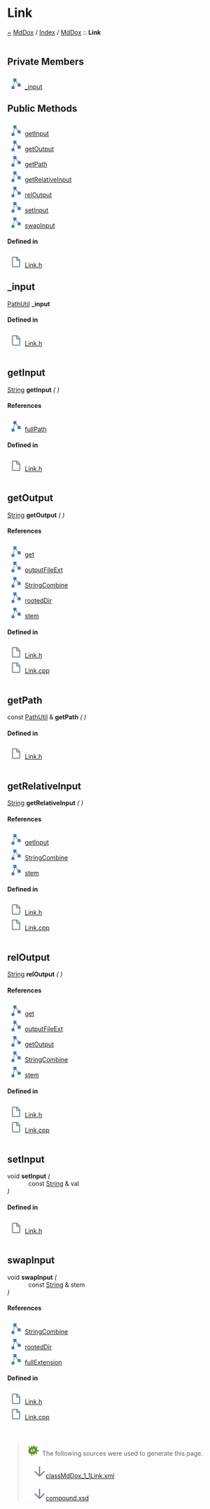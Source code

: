 <a id="link"></a>
<h1>Link</h1>
<a id="classMdDox_1_1Link"></a>
<a href="https://github.com/CharlesCarley/MdDox">~</a>
<a href="indexpage.md#mddox">MdDox</a>
<span class="inline-text">/</span>
<a href="index.md#index">Index</a>
<span class="inline-text">/</span>
<a href="namespaceMdDox.md#mddox">MdDox</a>
<span class="inline-text">::</span>
<span class="bold-text"><b>Link</b></span>
<br/>
<br/>
<a id="private-members"></a>
<h2>Private Members</h2>
<span class="icon-list-item"><a href="#_input" class="icon-list-item"><img src="../images/class.svg" class="icon-list-item"/><span class="icon-list-item">_input</span>
</a>
</span>
<br/>
<a id="public-methods"></a>
<h2>Public Methods</h2>
<span class="icon-list-item"><a href="#getinput" class="icon-list-item"><img src="../images/class.svg" class="icon-list-item"/><span class="icon-list-item">getInput</span>
</a>
</span>
<br/>
<span class="icon-list-item"><a href="#getoutput" class="icon-list-item"><img src="../images/class.svg" class="icon-list-item"/><span class="icon-list-item">getOutput</span>
</a>
</span>
<br/>
<span class="icon-list-item"><a href="#getpath" class="icon-list-item"><img src="../images/class.svg" class="icon-list-item"/><span class="icon-list-item">getPath</span>
</a>
</span>
<br/>
<span class="icon-list-item"><a href="#getrelativeinput" class="icon-list-item"><img src="../images/class.svg" class="icon-list-item"/><span class="icon-list-item">getRelativeInput</span>
</a>
</span>
<br/>
<span class="icon-list-item"><a href="#reloutput" class="icon-list-item"><img src="../images/class.svg" class="icon-list-item"/><span class="icon-list-item">relOutput</span>
</a>
</span>
<br/>
<span class="icon-list-item"><a href="#setinput" class="icon-list-item"><img src="../images/class.svg" class="icon-list-item"/><span class="icon-list-item">setInput</span>
</a>
</span>
<br/>
<span class="icon-list-item"><a href="#swapinput" class="icon-list-item"><img src="../images/class.svg" class="icon-list-item"/><span class="icon-list-item">swapInput</span>
</a>
</span>
<br/>
<a id="defined-in"></a>
<h4>Defined in</h4>
<span class="icon-list-item"><a href="https://github.com/CharlesCarley/MdDox/blob/master//F:/Emulation/MdDox/Source/MdDoxTree/Link.h#L29" class="icon-list-item"><img src="../images/file.svg" class="icon-list-item"/><span class="icon-list-item">Link.h</span>
</a>
</span>
<br/>
<a id="_input"></a>
<h2>_input</h2>
<a href="classMdDox_1_1PathUtil.md#pathutil">PathUtil</a>
<span class="bold-text"><b>_input</b></span>
<br/>
<a id="defined-in"></a>
<h4>Defined in</h4>
<span class="icon-list-item"><a href="https://github.com/CharlesCarley/MdDox/blob/master//F:/Emulation/MdDox/Source/MdDoxTree/Link.h#L31" class="icon-list-item"><img src="../images/file.svg" class="icon-list-item"/><span class="icon-list-item">Link.h</span>
</a>
</span>
<br/>
<br/>
<a id="getinput"></a>
<h2>getInput</h2>
<a href="namespaceMdDox.md#string">String</a>
<span class="bold-text"><b>getInput</b></span>
<span class="italic-text"><i>(</i></span>
<span class="italic-text"><i>)</i></span>
<a id="references"></a>
<h4>References</h4>
<span class="icon-list-item"><a href="classMdDox_1_1PathUtil.md#fullpath" class="icon-list-item"><img src="../images/class.svg" class="icon-list-item"/><span class="icon-list-item">fullPath</span>
</a>
</span>
<br/>
<a id="defined-in"></a>
<h4>Defined in</h4>
<span class="icon-list-item"><a href="https://github.com/CharlesCarley/MdDox/blob/master//F:/Emulation/MdDox/Source/MdDoxTree/Link.h#L34" class="icon-list-item"><img src="../images/file.svg" class="icon-list-item"/><span class="icon-list-item">Link.h</span>
</a>
</span>
<br/>
<br/>
<a id="getoutput"></a>
<h2>getOutput</h2>
<a href="namespaceMdDox.md#string">String</a>
<span class="bold-text"><b>getOutput</b></span>
<span class="italic-text"><i>(</i></span>
<span class="italic-text"><i>)</i></span>
<a id="references"></a>
<h4>References</h4>
<span class="icon-list-item"><a href="classMdDox_1_1SiteBuilder.md#get" class="icon-list-item"><img src="../images/class.svg" class="icon-list-item"/><span class="icon-list-item">get</span>
</a>
</span>
<br/>
<span class="icon-list-item"><a href="classMdDox_1_1SiteBuilder.md#outputfileext" class="icon-list-item"><img src="../images/class.svg" class="icon-list-item"/><span class="icon-list-item">outputFileExt</span>
</a>
</span>
<br/>
<span class="icon-list-item"><a href="namespaceMdDox.md#stringcombine" class="icon-list-item"><img src="../images/class.svg" class="icon-list-item"/><span class="icon-list-item">StringCombine</span>
</a>
</span>
<br/>
<span class="icon-list-item"><a href="classMdDox_1_1PathUtil.md#rooteddir" class="icon-list-item"><img src="../images/class.svg" class="icon-list-item"/><span class="icon-list-item">rootedDir</span>
</a>
</span>
<br/>
<span class="icon-list-item"><a href="classMdDox_1_1PathUtil.md#stem" class="icon-list-item"><img src="../images/class.svg" class="icon-list-item"/><span class="icon-list-item">stem</span>
</a>
</span>
<br/>
<a id="defined-in"></a>
<h4>Defined in</h4>
<span class="icon-list-item"><a href="https://github.com/CharlesCarley/MdDox/blob/master//F:/Emulation/MdDox/Source/MdDoxTree/Link.h#L40" class="icon-list-item"><img src="../images/file.svg" class="icon-list-item"/><span class="icon-list-item">Link.h</span>
</a>
</span>
<br/>
<span class="icon-list-item"><a href="https://github.com/CharlesCarley/MdDox/blob/master//F:/Emulation/MdDox/Source/MdDoxTree/Link.cpp#L37" class="icon-list-item"><img src="../images/file.svg" class="icon-list-item"/><span class="icon-list-item">Link.cpp</span>
</a>
</span>
<br/>
<br/>
<a id="getpath"></a>
<h2>getPath</h2>
<span class="inline-text">const </span>
<a href="classMdDox_1_1PathUtil.md#pathutil">PathUtil</a>
<span class="inline-text"> &amp;</span>
<span class="bold-text"><b>getPath</b></span>
<span class="italic-text"><i>(</i></span>
<span class="italic-text"><i>)</i></span>
<a id="defined-in"></a>
<h4>Defined in</h4>
<span class="icon-list-item"><a href="https://github.com/CharlesCarley/MdDox/blob/master//F:/Emulation/MdDox/Source/MdDoxTree/Link.h#L47" class="icon-list-item"><img src="../images/file.svg" class="icon-list-item"/><span class="icon-list-item">Link.h</span>
</a>
</span>
<br/>
<br/>
<a id="getrelativeinput"></a>
<h2>getRelativeInput</h2>
<a href="namespaceMdDox.md#string">String</a>
<span class="bold-text"><b>getRelativeInput</b></span>
<span class="italic-text"><i>(</i></span>
<span class="italic-text"><i>)</i></span>
<a id="references"></a>
<h4>References</h4>
<span class="icon-list-item"><a href="classMdDox_1_1Link.md#getinput" class="icon-list-item"><img src="../images/class.svg" class="icon-list-item"/><span class="icon-list-item">getInput</span>
</a>
</span>
<br/>
<span class="icon-list-item"><a href="namespaceMdDox.md#stringcombine" class="icon-list-item"><img src="../images/class.svg" class="icon-list-item"/><span class="icon-list-item">StringCombine</span>
</a>
</span>
<br/>
<span class="icon-list-item"><a href="classMdDox_1_1PathUtil.md#stem" class="icon-list-item"><img src="../images/class.svg" class="icon-list-item"/><span class="icon-list-item">stem</span>
</a>
</span>
<br/>
<a id="defined-in"></a>
<h4>Defined in</h4>
<span class="icon-list-item"><a href="https://github.com/CharlesCarley/MdDox/blob/master//F:/Emulation/MdDox/Source/MdDoxTree/Link.h#L42" class="icon-list-item"><img src="../images/file.svg" class="icon-list-item"/><span class="icon-list-item">Link.h</span>
</a>
</span>
<br/>
<span class="icon-list-item"><a href="https://github.com/CharlesCarley/MdDox/blob/master//F:/Emulation/MdDox/Source/MdDoxTree/Link.cpp#L45" class="icon-list-item"><img src="../images/file.svg" class="icon-list-item"/><span class="icon-list-item">Link.cpp</span>
</a>
</span>
<br/>
<br/>
<a id="reloutput"></a>
<h2>relOutput</h2>
<a href="namespaceMdDox.md#string">String</a>
<span class="bold-text"><b>relOutput</b></span>
<span class="italic-text"><i>(</i></span>
<span class="italic-text"><i>)</i></span>
<a id="references"></a>
<h4>References</h4>
<span class="icon-list-item"><a href="classMdDox_1_1SiteBuilder.md#get" class="icon-list-item"><img src="../images/class.svg" class="icon-list-item"/><span class="icon-list-item">get</span>
</a>
</span>
<br/>
<span class="icon-list-item"><a href="classMdDox_1_1SiteBuilder.md#outputfileext" class="icon-list-item"><img src="../images/class.svg" class="icon-list-item"/><span class="icon-list-item">outputFileExt</span>
</a>
</span>
<br/>
<span class="icon-list-item"><a href="classMdDox_1_1Link.md#getoutput" class="icon-list-item"><img src="../images/class.svg" class="icon-list-item"/><span class="icon-list-item">getOutput</span>
</a>
</span>
<br/>
<span class="icon-list-item"><a href="namespaceMdDox.md#stringcombine" class="icon-list-item"><img src="../images/class.svg" class="icon-list-item"/><span class="icon-list-item">StringCombine</span>
</a>
</span>
<br/>
<span class="icon-list-item"><a href="classMdDox_1_1PathUtil.md#stem" class="icon-list-item"><img src="../images/class.svg" class="icon-list-item"/><span class="icon-list-item">stem</span>
</a>
</span>
<br/>
<a id="defined-in"></a>
<h4>Defined in</h4>
<span class="icon-list-item"><a href="https://github.com/CharlesCarley/MdDox/blob/master//F:/Emulation/MdDox/Source/MdDoxTree/Link.h#L44" class="icon-list-item"><img src="../images/file.svg" class="icon-list-item"/><span class="icon-list-item">Link.h</span>
</a>
</span>
<br/>
<span class="icon-list-item"><a href="https://github.com/CharlesCarley/MdDox/blob/master//F:/Emulation/MdDox/Source/MdDoxTree/Link.cpp#L51" class="icon-list-item"><img src="../images/file.svg" class="icon-list-item"/><span class="icon-list-item">Link.cpp</span>
</a>
</span>
<br/>
<br/>
<a id="setinput"></a>
<h2>setInput</h2>
<span class="inline-text">void</span>
<span class="bold-text"><b>setInput</b></span>
<span class="italic-text"><i>(</i></span>
<div class="paragraph">
<span class="paragraph"><img src="../images/horSpace24px.svg"/><span class="inline-text">const </span>
<a href="namespaceMdDox.md#string">String</a>
<span class="inline-text"> &amp;</span>
<span class="inline-text">val</span>
</span>
</div>
<span class="italic-text"><i>)</i></span>
<a id="defined-in"></a>
<h4>Defined in</h4>
<span class="icon-list-item"><a href="https://github.com/CharlesCarley/MdDox/blob/master//F:/Emulation/MdDox/Source/MdDoxTree/Link.h#L36" class="icon-list-item"><img src="../images/file.svg" class="icon-list-item"/><span class="icon-list-item">Link.h</span>
</a>
</span>
<br/>
<br/>
<a id="swapinput"></a>
<h2>swapInput</h2>
<span class="inline-text">void</span>
<span class="bold-text"><b>swapInput</b></span>
<span class="italic-text"><i>(</i></span>
<div class="paragraph">
<span class="paragraph"><img src="../images/horSpace24px.svg"/><span class="inline-text">const </span>
<a href="namespaceMdDox.md#string">String</a>
<span class="inline-text"> &amp;</span>
<span class="inline-text">stem</span>
</span>
</div>
<span class="italic-text"><i>)</i></span>
<a id="references"></a>
<h4>References</h4>
<span class="icon-list-item"><a href="namespaceMdDox.md#stringcombine" class="icon-list-item"><img src="../images/class.svg" class="icon-list-item"/><span class="icon-list-item">StringCombine</span>
</a>
</span>
<br/>
<span class="icon-list-item"><a href="classMdDox_1_1PathUtil.md#rooteddir" class="icon-list-item"><img src="../images/class.svg" class="icon-list-item"/><span class="icon-list-item">rootedDir</span>
</a>
</span>
<br/>
<span class="icon-list-item"><a href="classMdDox_1_1PathUtil.md#fullextension" class="icon-list-item"><img src="../images/class.svg" class="icon-list-item"/><span class="icon-list-item">fullExtension</span>
</a>
</span>
<br/>
<a id="defined-in"></a>
<h4>Defined in</h4>
<span class="icon-list-item"><a href="https://github.com/CharlesCarley/MdDox/blob/master//F:/Emulation/MdDox/Source/MdDoxTree/Link.h#L38" class="icon-list-item"><img src="../images/file.svg" class="icon-list-item"/><span class="icon-list-item">Link.h</span>
</a>
</span>
<br/>
<span class="icon-list-item"><a href="https://github.com/CharlesCarley/MdDox/blob/master//F:/Emulation/MdDox/Source/MdDoxTree/Link.cpp#L29" class="icon-list-item"><img src="../images/file.svg" class="icon-list-item"/><span class="icon-list-item">Link.cpp</span>
</a>
</span>
<br/>
<br/>
<br/>
<blockquote>
<img src="../images/debug.svg"/><span class="inline-text">The following sources were used to generate this page.</span>
<br/>
<span class="icon-list-item"><a href="../xml/classMdDox_1_1Link.xml#L1" class="icon-list-item"><img src="../images/lookInside.svg" class="icon-list-item"/><span class="icon-list-item">classMdDox_1_1Link.xml</span>
</a>
</span>
<br/>
<span class="icon-list-item"><a href="../xml/compound.xsd#L1" class="icon-list-item"><img src="../images/lookInside.svg" class="icon-list-item"/><span class="icon-list-item">compound.xsd</span>
</a>
</span>
</blockquote>
</div>
</div>
</body>
</html>

